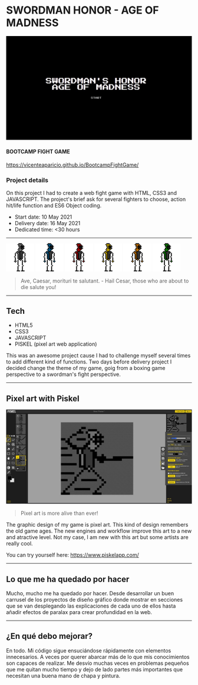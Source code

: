 # SWORDMAN HONOR - AGE OF MADNESS
![alt text](./readmeImg/01.jpg)


#### BOOTCAMP FIGHT GAME




https://vicenteaparicio.github.io/BootcampFightGame/

### Project details

On this project I had to create a web fight game with HTML, CSS3 and JAVASCRIPT. The project's brief ask for several fighters to choose, action hit/life function and ES6 Object coding.

- Start date: 10 May 2021
- Delivery date: 16 May 2021
- Dedicated time: <30 hours 

 ***
 
<img src="./assets/fighters/GreyIdleGif.gif" width="15%"></img>
<img src="./assets/fighters/BlueIdleGif.gif" width="15%"></img>
<img src="./assets/fighters/RedIdleGif.gif" width="15%"></img>
<img src="./assets/fighters/YellowIdleGif.gif" width="15%"></img>
<img src="./assets/fighters/OrangeIdleGif.gif" width="15%"></img>
<img src="./assets/fighters/GreenIdleGif.gif" width="15%"></img>

>Ave, Caesar, morituri te salutant.  -  Hail Cesar, those who are about to die salute you!


***


## Tech

- HTML5
- CSS3
- JAVASCRIPT
- PISKEL (pixel art web application)

This was an awesome project cause I had to challenge myself several times to add different kind of functions. Two days before delivery project I decided change the theme of my game, goig from a boxing game perspective to a swordman's fight perspective. 


***


## Pixel art with Piskel
![Imagen previa del proyecto](./readmeImg/04.jpg)
>Pixel art is more alive than ever!


The graphic design of my game is pixel art. This kind of design remembers the old game ages. The new engines and workflow improve this art to a new and atractive level. Not my case, I am new with this art but some artists are really cool. 

You can try yourself here: https://www.piskelapp.com/

***


## Lo que me ha quedado por hacer
Mucho, mucho me ha quedado por hacer. Desde desarrollar un buen carrusel de los proyectos de diseño gráfico donde mostrar en secciones que se van desplegando las explicaciones de cada uno de ellos hasta añadir efectos de paralax para crear profundidad en la web. 


***


## ¿En qué debo mejorar?
En todo. Mi código sigue ensuciándose rápidamente con elementos innecesarios. A veces por querer abarcar más de lo que mis conocimientos son capaces de realizar. Me desvío muchas veces en problemas pequeños que me quitan mucho tiempo y dejo de lado partes más importantes que necesitan una buena mano de chapa y pintura. 